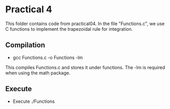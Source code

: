 # Practical 4

This folder contains code from practical04. In the file "Functions.c", we use C functions to implement the trapezoidal rule for integration.

## Compilation
* gcc Functions.c -o Functions -lm

This compiles Functions.c and stores it under functions. The -lm is required when using the math package.

## Execute
* Execute ./Functions
